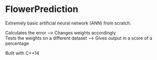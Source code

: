 # FlowerPrediction

Extremely basic artificial neural network (ANN) from scratch.

Calculates the error --> Changes weights accordingly <br />
Tests the weights on a different dataset --> Gives output in a score of a percentage 

Built with C++14
